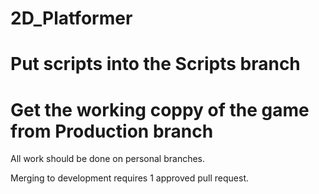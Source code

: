 # 2D_Platformer
# Put scripts into the Scripts branch
# Get the working coppy of the game from Production branch

All work should be done on personal branches.

Merging to development requires 1 approved pull request.
